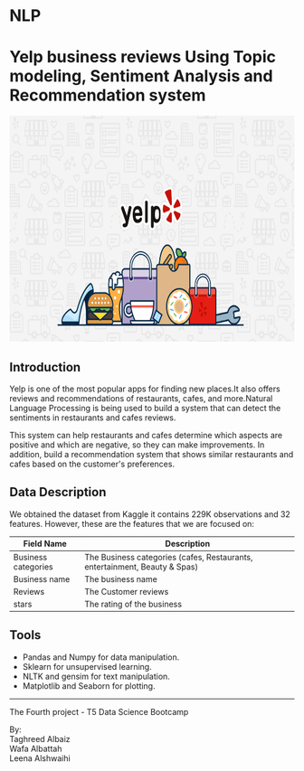 # NLP

# Yelp business reviews Using Topic modeling, Sentiment Analysis and Recommendation system
 
 <img src="https://github.com/talbaiz/NLP/blob/main/Yelp.png" width="800" height="400" /> 

## Introduction

Yelp is one of the most popular apps for finding new places.It also offers reviews and recommendations of restaurants, cafes, and more.Natural Language Processing is being used to build a system that can detect the sentiments in restaurants and cafes reviews.

This system can help restaurants and cafes determine which aspects are positive and which are negative, so they can make improvements. In addition, build a recommendation system that shows similar restaurants and cafes based on the customer's preferences.

## Data Description
We obtained the dataset from Kaggle it contains 229K observations and 32 features.
However, these are the features that we are focused on:

| Field Name                      | Description                                                                     |
|---------------------------------|---------------------------------------------------------------------------------|
| Business categories             | The Business categories (cafes, Restaurants, entertainment, Beauty & Spas)      |
| Business name                   | The business name                                                               |
| Reviews                         | The Customer reviews                                                            |
| stars                           | The rating of the business                                                      |

## Tools
- Pandas and Numpy for data manipulation.
- Sklearn for unsupervised learning.
- NLTK and gensim for text manipulation.
- Matplotlib and Seaborn for plotting.

--------------------------------------------------------------------------------
The Fourth project - T5 Data Science Bootcamp

By:<br />
Taghreed Albaiz<br />
Wafa Albattah<br />
Leena Alshwaihi<br />
